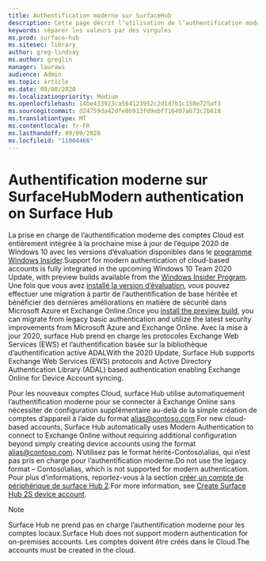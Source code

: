 ```yaml
---
title: Authentification moderne sur SurfaceHub
description: Cette page décrit l’utilisation de l’authentification moderne sur surface Hub, par contraste de l’authentification de base héritée.
keywords: séparer les valeurs par des virgules
ms.prod: surface-hub
ms.sitesec: library
author: greg-lindsay
ms.author: greglin
manager: laurawi
audience: Admin
ms.topic: article
ms.date: 09/08/2020
ms.localizationpriority: Medium
ms.openlocfilehash: 14be433923ca564123952c2d1d7b1c158e725af3
ms.sourcegitcommit: d24759da42dfe0b913fd9ebf716407a673c2b818
ms.translationtype: MT
ms.contentlocale: fr-FR
ms.lasthandoff: 09/09/2020
ms.locfileid: "11004466"
---
```

# <span data-ttu-id="a9c0a-104">Authentification moderne sur SurfaceHub</span><span class="sxs-lookup"><span data-stu-id="a9c0a-104">Modern authentication on Surface Hub</span></span>

<span data-ttu-id="a9c0a-105">La prise en charge de l’authentification moderne des comptes Cloud est entièrement intégrée à la prochaine mise à jour de l’équipe 2020 de Windows 10 avec les versions d’évaluation disponibles dans le [programme Windows Insider](https://insider.windows.com/).</span><span class="sxs-lookup"><span data-stu-id="a9c0a-105">Support for modern authentication of cloud-based accounts is fully integrated in the upcoming Windows 10 Team 2020 Update, with preview builds available from the [Windows Insider Program](https://insider.windows.com/).</span></span> <span data-ttu-id="a9c0a-106">Une fois que vous avez [installé la version d’évaluation](surface-hub-install-2020preview.md), vous pouvez effectuer une migration à partir de l’authentification de base héritée et bénéficier des dernières améliorations en matière de sécurité dans Microsoft Azure et Exchange Online.</span><span class="sxs-lookup"><span data-stu-id="a9c0a-106">Once you [install the preview build](surface-hub-install-2020preview.md), you can migrate from legacy basic authentication and utilize the latest security improvements from Microsoft Azure and Exchange Online.</span></span> <span data-ttu-id="a9c0a-107">Avec la mise à jour 2020, surface Hub prend en charge les protocoles Exchange Web Services (EWS) et l’authentification basée sur la bibliothèque d’authentification active ADAL</span><span class="sxs-lookup"><span data-stu-id="a9c0a-107">With the 2020 Update, Surface Hub supports Exchange Web Services (EWS) protocols and Active Directory Authentication Library (ADAL) based authentication enabling Exchange Online for Device Account syncing.</span></span>

<span data-ttu-id="a9c0a-108">Pour les nouveaux comptes Cloud, surface Hub utilise automatiquement l’authentification moderne pour se connecter à Exchange Online sans nécessiter de configuration supplémentaire au-delà de la simple création de comptes d’appareil à l’aide du format [alias@contoso.com](mailto:alias@contoso.com).</span><span class="sxs-lookup"><span data-stu-id="a9c0a-108">For new cloud-based accounts, Surface Hub automatically uses Modern Authentication to connect to Exchange Online without requiring additional configuration beyond simply creating device accounts using the format [alias@contoso.com](mailto:alias@contoso.com).</span></span> <span data-ttu-id="a9c0a-109">N’utilisez pas le format hérité-Contoso\alias, qui n’est pas pris en charge pour l’authentification moderne.</span><span class="sxs-lookup"><span data-stu-id="a9c0a-109">Do not use the legacy format – Contoso\alias, which is not supported for modern authentication.</span></span> <span data-ttu-id="a9c0a-110">Pour plus d’informations, reportez-vous à la section [créer un compte de périphérique de surface Hub 2](https://docs.microsoft.com/surface-hub/surface-hub-2s-account).</span><span class="sxs-lookup"><span data-stu-id="a9c0a-110">For more information, see [Create Surface Hub 2S device account](https://docs.microsoft.com/surface-hub/surface-hub-2s-account).</span></span>

> [!NOTE]
> <span data-ttu-id="a9c0a-111">Surface Hub ne prend pas en charge l’authentification moderne pour les comptes locaux.</span><span class="sxs-lookup"><span data-stu-id="a9c0a-111">Surface Hub does not support modern authentication for on-premises accounts.</span></span> <span data-ttu-id="a9c0a-112">Les comptes doivent être créés dans le Cloud.</span><span class="sxs-lookup"><span data-stu-id="a9c0a-112">The accounts must be created in the cloud.</span></span>

